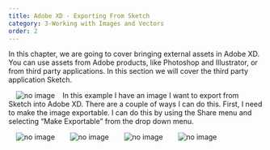 ```yaml
---
title: Adobe XD - Exporting From Sketch
category: 3-Working with Images and Vectors
order: 2
---
```


In this chapter, we are going to cover bringing external assets in Adobe XD. You can use assets from Adobe products, like Photoshop and Illustrator, or from third party applications. In this section we will cover the third party application Sketch.  


<img style="padding: 0px 15px; float: left" src="https://iwilfried.github.io/Adobe-XD-eBook/images/XD-Export-Sketch-01.png" alt="no image"/>In this example I have an image I want to export from Sketch into Adobe XD.
There are a couple of ways I can do this. First, I need to make the image exportable. I can do this by using the Share menu and selecting
“Make Exportable” from the drop down menu.  




<img style="padding: 0px 15px; float: left" src="https://iwilfried.github.io/Adobe-XD-eBook/images/XD-Artboards-03.png" alt="no image"/>


<img style="padding: 0px 15px; float: left" src="https://iwilfried.github.io/Adobe-XD-eBook/images/XD-Artboards-03.png" alt="no image"/>

<img style="padding: 0px 15px; float: left" src="https://iwilfried.github.io/Adobe-XD-eBook/images/XD-Artboards-03.png" alt="no image"/>

<img style="padding: 0px 15px; float: left" src="https://iwilfried.github.io/Adobe-XD-eBook/images/XD-Artboards-03.png" alt="no image"/>
&nbsp;   

&nbsp;   

&nbsp;   